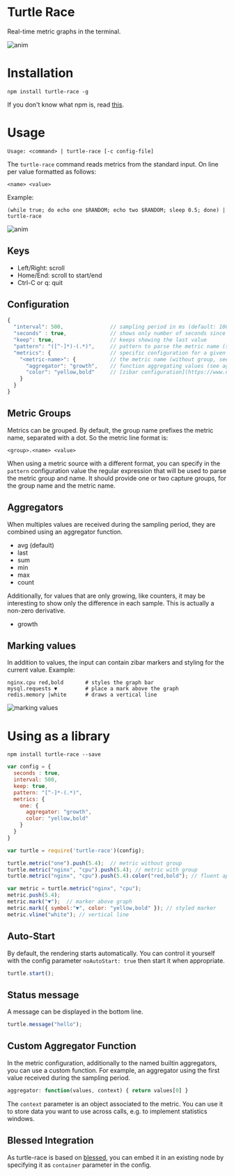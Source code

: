 # Turtle Race
Real-time metric graphs in the terminal.

![anim](https://cloud.githubusercontent.com/assets/692124/12593996/2566ab4e-c474-11e5-8d24-bf0b5da0108f.gif)

# Installation
```
npm install turtle-race -g
```  
If you don't know what npm is, read [this](https://docs.npmjs.com/getting-started/installing-node).

# Usage
```
Usage: <command> | turtle-race [-c config-file]
```  

The `turtle-race` command reads metrics from the standard input. On line per value formatted as follows:

```
<name> <value>
```

Example:
```
(while true; do echo one $RANDOM; echo two $RANDOM; sleep 0.5; done) | turtle-race
```
![anim](https://cloud.githubusercontent.com/assets/692124/12594442/72240ff6-c476-11e5-88f1-8cc4630ba29b.gif)

## Keys

- Left/Right: scroll
- Home/End: scroll to start/end
- Ctrl-C or q: quit

## Configuration

```javascript
{
  "interval": 500,               // sampling period in ms (default: 1000)
  "seconds" : true,              // shows only number of seconds since start
  "keep": true,                  // keeps showing the last value
  "pattern": "([^-]*)-(.*)",     // pattern to parse the metric name (see metric groups below)
  "metrics": {                   // specific configuration for a given metric
    "<metric-name>": {           // the metric name (without group, see below)
      "aggregator": "growth",    // function aggregating values (see aggregators below)
      "color": "yellow,bold"     // [zibar configuration](https://www.npmjs.com/package/zibar#configuration)
    }
  }
}
```

## Metric Groups

Metrics can be grouped. By default, the group name prefixes the metric name, separated with a dot. So the metric line format is:

```
<group>.<name> <value>
```

When using a metric source with a different format, you can specify in the `pattern` configuration value the regular expression that will be used to parse the metric group and name. It should provide one or two capture groups, for the group name and the metric name.

## Aggregators

When multiples values are received during the sampling period, they are combined using an aggregator function.

- avg (default)
- last
- sum
- min
- max
- count

Additionally, for values that are only growing, like counters, it may be interesting to show only the difference in each sample. This is actually a non-zero derivative.

- growth

## Marking values

In addition to values, the input can contain zibar markers and styling for the current value. Example:

```
nginx.cpu red,bold       # styles the graph bar  
mysql.requests ▼         # place a mark above the graph
redis.memory |white      # draws a vertical line
```

![marking values](https://cloud.githubusercontent.com/assets/692124/12594246/6756e784-c475-11e5-8ae6-017969efb82c.png)

# Using as a library

```
npm install turtle-race --save
```

```javascript
var config = {
  seconds : true,
  interval: 500,
  keep: true,
  pattern: "[^-]*-(.*)",
  metrics: {
    one: {
      aggregator: "growth",
      color: "yellow,bold"
    }
  }
}

var turtle = require('turtle-race')(config);

turtle.metric("one").push(5.4);  // metric without group
turtle.metric("nginx", "cpu").push(5.4); // metric with group
turtle.metric("nginx", "cpu").push(5.4).color("red,bold"); // fluent api

var metric = turtle.metric("nginx", "cpu");
metric.push(5.4);
metric.mark("▼");  // marker above graph
metric.mark({ symbol:"▼", color: "yellow,bold" }); // styled marker
metric.vline("white"); // vertical line
```

## Auto-Start
By default, the rendering starts automatically. You can control it yourself with the config parameter `noAutoStart: true` then start it when appropriate.

```javascript
turtle.start();
```

## Status message
A message can be displayed in the bottom line.

```javascript
turtle.message("hello");
```

## Custom Aggregator Function

In the metric configuration, additionally to the named builtin aggregators, you can use a custom function. For example, an aggregator using the first value received during the sampling period.

```javascript
aggregator: function(values, context) { return values[0] }
```

The `context` parameter is an object associated to the metric. You can use it to store data you want to use across calls, e.g. to implement statistics windows.

## Blessed Integration
As turtle-race is based on [blessed](https://www.npmjs.com/package/blessed), you can embed it in an existing node by specifying it as `container` parameter in the config.
